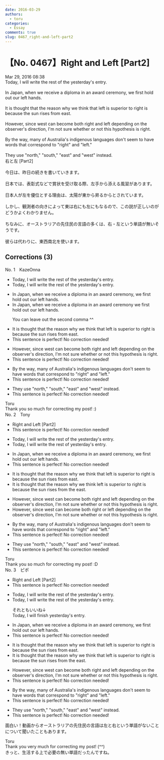 ```yaml
---
date: 2016-03-29
authors:
  - toru
categories:
  - Essay
comments: true
slug: 0467_right-and-left-part2
---
```


# 【No. 0467】Right and Left [Part2]
<div class="date">Mar 29, 2016 08:38</div>
<div id="post"><div id="body_show_ori">
Today, I will write the rest of the yesterday's entry.<br/><br/>In Japan, when we receive a diploma in an award ceremony, we first hold out our left hands.<br/><br/>It is thought that the reason why we think that left is superior to right is because the sun rises from east.<br/><br/>However, since west can become both right and left depending on the observer's direction, I'm not sure whether or not this hypothesis is right.<br/><br/>By the way, many of Australia's indigenous languages don't seem to have words that correspond to "right" and "left."<br/><br/>They use "north," "south," "east" and "west" instead.
</div></div>

<!-- more -->

<div id="post_ja"><div id="body_show_mo">
右と左 [Part2]<br/><br/>今日は、昨日の続きを書いていきます。<br/><br/>日本では、表彰式などで賞状を受け取る際、左手から添える風習があります。<br/><br/>日本人が左を優位とする理由は、太陽が東から昇るからとされています。<br/><br/>しかし、観測者の向きによって東は右にも左にもなるので、この説が正しいのがどうかよくわかりません。<br/><br/>ちなみに、オーストラリアの先住民の言語の多くは、右・左という単語が無いそうです。<br/><br/>彼らは代わりに、東西南北を使います。
</div></div>

## Corrections (3)
<div id="block"><div class="first_name"> No. 1　<span class="just_name">KazeOnna</span></div><div id="block2">
<ul class="correction_field">
<li class="incorrect">Today, I will write the rest of the yesterday's entry.</li>
<li class="corrected correct">
Today, I will write the rest of <span class="sline">the</span> yesterday's entry.
</li>
</ul>
<ul class="correction_field">
<li class="incorrect">In Japan, when we receive a diploma in an award ceremony, we first hold out our left hands.</li>
<li class="corrected correct">
In Japan, when we receive a diploma in an award ceremony we first hold out our left hands.
<p class="correction_comment">You can leave out the second comma ^^</p>
</li>
</ul>
<ul class="correction_field">
<li class="incorrect">It is thought that the reason why we think that left is superior to right is because the sun rises from east.</li>
<li class="corrected perfect">This sentence is perfect! No correction needed!</li>
</ul>
<ul class="correction_field">
<li class="incorrect">However, since west can become both right and left depending on the observer's direction, I'm not sure whether or not this hypothesis is right.</li>
<li class="corrected perfect">This sentence is perfect! No correction needed!</li>
</ul>
<ul class="correction_field">
<li class="incorrect">By the way, many of Australia's indigenous languages don't seem to have words that correspond to "right" and "left."</li>
<li class="corrected perfect">This sentence is perfect! No correction needed!</li>
</ul>
<ul class="correction_field">
<li class="incorrect">They use "north," "south," "east" and "west" instead.</li>
<li class="corrected perfect">This sentence is perfect! No correction needed!</li>
</ul>
</div><div class="name"><span class="just_name">Toru</span><br>
Thank you so much for correcting my post! :)
</div>
</div>
<div id="block"><div class="first_name"> No. 2　<span class="just_name">Tony</span></div><div id="block2">
<ul class="correction_field">
<li class="incorrect">Right and Left [Part2]</li>
<li class="corrected perfect">This sentence is perfect! No correction needed!</li>
</ul>
<ul class="correction_field">
<li class="incorrect">Today, I will write the rest of the yesterday's entry.</li>
<li class="corrected correct">
Today, I will write the rest of yesterday's entry.
</li>
</ul>
<ul class="correction_field">
<li class="incorrect">In Japan, when we receive a diploma in an award ceremony, we first hold out our left hands.</li>
<li class="corrected perfect">This sentence is perfect! No correction needed!</li>
</ul>
<ul class="correction_field">
<li class="incorrect">It is thought that the reason why we think that left is superior to right is because the sun rises from east.</li>
<li class="corrected correct">
It is thought that the reason why we think left is superior to right is because the sun rises from <span class="f_blue">the</span> east.
</li>
</ul>
<ul class="correction_field">
<li class="incorrect">However, since west can become both right and left depending on the observer's direction, I'm not sure whether or not this hypothesis is right.</li>
<li class="corrected correct">
However, since west can become both right <span class="f_blue">or</span> left depending on the observer's direction, I'm not sure whether or not this hypothesis is right.
</li>
</ul>
<ul class="correction_field">
<li class="incorrect">By the way, many of Australia's indigenous languages don't seem to have words that correspond to "right" and "left."</li>
<li class="corrected perfect">This sentence is perfect! No correction needed!</li>
</ul>
<ul class="correction_field">
<li class="incorrect">They use "north," "south," "east" and "west" instead.</li>
<li class="corrected perfect">This sentence is perfect! No correction needed!</li>
</ul>
</div><div class="name"><span class="just_name">Toru</span><br>
Thank you so much for correcting my post! :D
</div>
</div>
<div id="block"><div class="first_name"> No. 3　<span class="just_name">ピポ</span></div><div id="block2">
<ul class="correction_field">
<li class="incorrect">Right and Left [Part2]</li>
<li class="corrected perfect">This sentence is perfect! No correction needed!</li>
</ul>
<ul class="correction_field">
<li class="incorrect">Today, I will write the rest of the yesterday's entry.</li>
<li class="corrected correct">
Today, I will write the rest of <span class="f_red"><span class="sline">the</span></span> yesterday's entry.
<p class="correction_comment">それともいいね↓<br/>Today, I will finish yesterday's entry.</p>
</li>
</ul>
<ul class="correction_field">
<li class="incorrect">In Japan, when we receive a diploma in an award ceremony, we first hold out our left hands.</li>
<li class="corrected perfect">This sentence is perfect! No correction needed!</li>
</ul>
<ul class="correction_field">
<li class="incorrect">It is thought that the reason why we think that left is superior to right is because the sun rises from east.</li>
<li class="corrected correct">
It is thought that the reason why we think that left is superior to right is because the sun rises from <span class="f_blue">the</span> east.
</li>
</ul>
<ul class="correction_field">
<li class="incorrect">However, since west can become both right and left depending on the observer's direction, I'm not sure whether or not this hypothesis is right.</li>
<li class="corrected perfect">This sentence is perfect! No correction needed!</li>
</ul>
<ul class="correction_field">
<li class="incorrect">By the way, many of Australia's indigenous languages don't seem to have words that correspond to "right" and "left."</li>
<li class="corrected perfect">This sentence is perfect! No correction needed!</li>
</ul>
<ul class="correction_field">
<li class="incorrect">They use "north," "south," "east" and "west" instead.</li>
<li class="corrected perfect">This sentence is perfect! No correction needed!</li>
</ul>
<p class="comment_small">
 面白い！動画からオーストラリアの先住民の言語は左と右という単語がないことについて聞いたこともあります。
</p>

</div><div class="name"><span class="just_name">Toru</span><br>
Thank you very much for correcting my post! (^^)<br/>きっと、生活する上で必要の無い単語だったんですね。
</div>
</div>

